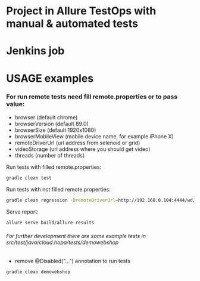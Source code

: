 # Project in Allure TestOps with manual & automated tests



# Jenkins job



# USAGE examples

### For run remote tests need fill remote.properties or to pass value:

* browser (default chrome)
* browserVersion (default 89.0)
* browserSize (default 1920x1080)
* browserMobileView (mobile device name, for example iPhone X)
* remoteDriverUrl (url address from selenoid or grid)
* videoStorage (url address where you should get video)
* threads (number of threads)

Run tests with filled remote.properties:

```bash
gradle clean test
```

Run tests with not filled remote.properties:

```bash
gradle clean regression -DremoteDriverUrl=http://192.168.0.104:4444/wd/hub/ -DvideoStorage=http://192.168.0.104:4444/video/ -Dthreads=5 
```

Serve report:

```bash
allure serve build/allure-results
```

###### For further development there are some example tests in src/test/java/cloud.hopa/tests/demowebshop

* remove @Disabled("...") annotation to run tests

```bash
gradle clean demowebshop
```

